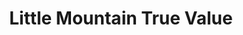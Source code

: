 ---
title: "Little Mountain True Value"
url: /trout-lake/little-mountain-true-value/
shop: Eisenwaren
---